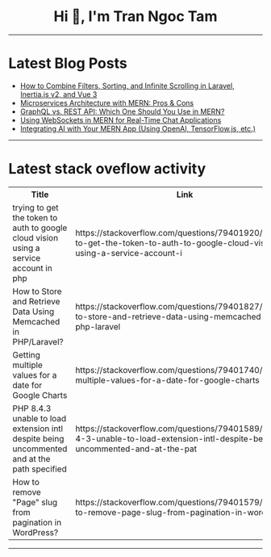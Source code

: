 <h1 align="center">Hi 👋, I'm Tran Ngoc Tam</h1>

---

# Latest Blog Posts 
<!-- BLOG-POST-LIST:START -->
- [How to Combine Filters, Sorting, and Infinite Scrolling in Laravel, Inertia.js v2, and Vue 3](https://dev.to/deondazy/how-to-combine-filters-sorting-and-infinite-scrolling-in-laravel-inertiajs-v2-and-vue-3-24a7)
- [Microservices Architecture with MERN: Pros &amp; Cons](https://dev.to/nadim_ch0wdhury/microservices-architecture-with-mern-pros-cons-2fmo)
- [GraphQL vs. REST API: Which One Should You Use in MERN?](https://dev.to/nadim_ch0wdhury/graphql-vs-rest-api-which-one-should-you-use-in-mern-14ob)
- [Using WebSockets in MERN for Real-Time Chat Applications](https://dev.to/nadim_ch0wdhury/using-websockets-in-mern-for-real-time-chat-applications-5bn)
- [Integrating AI with Your MERN App &lpar;Using OpenAI, TensorFlow.js, etc.&rpar;](https://dev.to/nadim_ch0wdhury/integrating-ai-with-your-mern-app-using-openai-tensorflowjs-etc-3enk)
<!-- BLOG-POST-LIST:END -->

---

# Latest stack oveflow activity
<table>
  <tr><th>Title</th><th>Link</th></tr>
  <!-- STACKOVERFLOW:START --><tr><td>trying to get the token to auth to google cloud vision using a service account in php</td><td>https://stackoverflow.com/questions/79401920/trying-to-get-the-token-to-auth-to-google-cloud-vision-using-a-service-account-i</td></tr><tr><td>How to Store and Retrieve Data Using Memcached in PHP/Laravel?</td><td>https://stackoverflow.com/questions/79401827/how-to-store-and-retrieve-data-using-memcached-in-php-laravel</td></tr><tr><td>Getting multiple values for a date for Google Charts</td><td>https://stackoverflow.com/questions/79401740/getting-multiple-values-for-a-date-for-google-charts</td></tr><tr><td>PHP 8.4.3 unable to load extension intl despite being uncommented and at the path specified</td><td>https://stackoverflow.com/questions/79401589/php-8-4-3-unable-to-load-extension-intl-despite-being-uncommented-and-at-the-pat</td></tr><tr><td>How to remove &quot;Page&quot; slug from pagination in WordPress?</td><td>https://stackoverflow.com/questions/79401579/how-to-remove-page-slug-from-pagination-in-wordpress</td></tr><!-- STACKOVERFLOW:END -->
</table>

---


